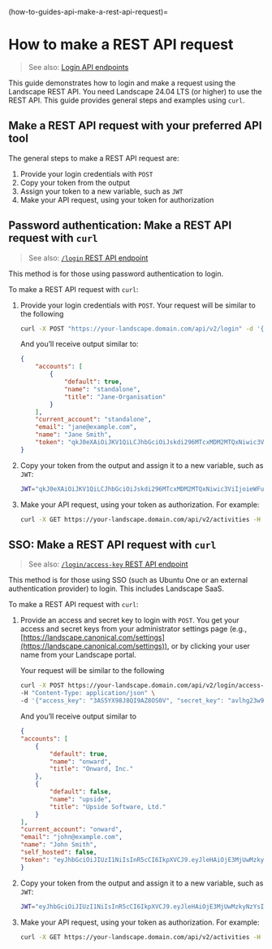 (how-to-guides-api-make-a-rest-api-request)=
# How to make a REST API request


> See also: [Login API endpoints](/reference/api/rest-api-endpoints/login)

This guide demonstrates how to login and make a request using the Landscape REST API. You need Landscape 24.04 LTS (or higher) to use the REST API. This guide provides general steps and examples using `curl`.

## Make a REST API request with your preferred API tool

The general steps to make a REST API request are:

1. Provide your login credentials with `POST`
2. Copy your token from the output
3. Assign your token to a new variable, such as `JWT`
4. Make your API request, using your token for authorization

## Password authentication: Make a REST API request with `curl`

> See also: [`/login` REST API endpoint](https://ubuntu.com/landscape/docs/api-rest-login#p-110652-post-login)

This method is for those using password authentication to login.

 To make a REST API request with `curl`:

1. Provide your login credentials with `POST`. Your request will be similar to the following

    ```bash
    curl -X POST "https://your-landscape.domain.com/api/v2/login" -d '{"email": "jane@example.com", "password": "jane-pwd", "account": "standalone"}'
    ```

    And you’ll receive output similar to:

    ```json
    {
        "accounts": [
            {
                "default": true,
                "name": "standalone",
                "title": "Jane-Organisation"
            }
        ],
        "current_account": "standalone",
        "email": "jane@example.com",
        "name": "Jane Smith",
        "token": "qkJ0eXAiOiJKV1QiLCJhbGciOiJskdi296MTcxMDM2MTQxNiwic3ViIjoieWFuaXNhLnNjaGVyYmVyQGNhbm9uaWNhbC5jb20iLCJhY2MiOiJzdGFuZGFsb2i93nboPRfXp50"
    }
    ```

2. Copy your token from the output and assign it to a new variable, such as `JWT`:


    ```bash
    JWT="qkJ0eXAiOiJKV1QiLCJhbGciOiJskdi296MTcxMDM2MTQxNiwic3ViIjoieWFuaXNhLnNjaGVyYmVyQGNhbm9uaWNhbC5jb20iLCJhY2MiOiJzdGFuZGFsb2i93nboPRfXp50"
    ```

4. Make your API request, using your token as authorization. For example:

    ```bash
    curl -X GET https://your-landscape.domain.com/api/v2/activities -H "Authorization: Bearer $JWT"
    ```

## SSO: Make a REST API request with `curl`

> See also: [`/login/access-key` REST API endpoint](https://ubuntu.com/landscape/docs/api-rest-login#p-110652-post-loginaccess-key)

This method is for those using SSO (such as Ubuntu One or an external authentication provider) to login. This includes Landscape SaaS.  

To make a REST API request with `curl`:


1. Provide an access and secret key to login with `POST`. You get your access and secret keys from your administrator settings page (e.g., [https://landscape.canonical.com/settings](https://landscape.canonical.com/settings)), or by clicking your user name from your Landscape portal.

    Your request will be similar to the following

    ```bash
    curl -X POST https://your-landscape.domain.com/api/v2/login/access-key \
    -H "Content-Type: application/json" \
    -d '{"access_key": "3AS5YX98J8QI9AZ8OS0V", "secret_key": "avlhg23w9HyOWOA1FMzHmrBaB8a97zafzJOApfF2"}'
    ```

	And you’ll receive output similar to

    ```json
    {
    "accounts": [
        {
            "default": true,
            "name": "onward",
            "title": "Onward, Inc."
        },
        {
            "default": false,
            "name": "upside",
            "title": "Upside Software, Ltd."
        }
    ],
    "current_account": "onward",
    "email": "john@example.com",
    "name": "John Smith",
    "self_hosted": false,
    "token": "eyJhbGciOiJIUzI1NiIsInR5cCI6IkpXVCJ9.eyJleHAiOjE3MjUwMzkyNzYsImlhdCI6MTcyNDk1Mjg3Niwic3ViIjoiam9obkBleGFtcGxlLmNvbSIsImFjYyI6Im9ud2FyZCIsImlkIjoxfQ.8rWW_GN1jRzKownpg4k1Zp4iZMmn_lfLjy0cX-DLh_g"
    }
    ```

2. Copy your token from the output and assign it to a new variable, such as `JWT`:

    ```bash
    JWT="eyJhbGciOiJIUzI1NiIsInR5cCI6IkpXVCJ9.eyJleHAiOjE3MjUwMzkyNzYsImlhdCI6MTcyNDk1Mjg3Niwic3ViIjoiam9obkBleGFtcGxlLmNvbSIsImFjYyI6Im9ud2FyZCIsImlkIjoxfQ.8rWW_GN1jRzKownpg4k1Zp4iZMmn_lfLjy0cX-DLh_g"
    ```

4. Make your API request, using your token as authorization. For example:

    ```bash
    curl -X GET https://your-landscape.domain.com/api/v2/activities -H "Authorization: Bearer $JWT"
    ```

